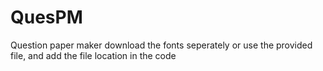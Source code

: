 # QuesPM
Question paper maker
download the fonts seperately or use the provided file, and add the file location in the code 
